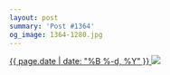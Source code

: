 ```yaml
---
layout: post
summary: 'Post #1364'
og_image: 1364-1280.jpg
---
```


<p>
 <time>
  <a href="/1364">
   {{ page.date | date: "%B %-d, %Y" }}
  </a>
 </time>
 <a href="/1364">
  <img sizes="(min-width: 700px) 50vw, calc(100vw - 2rem)" src="{{ site.assets_url }}/1364-640.jpg" srcset="{{ site.assets_url }}/1364-320.jpg 320w, {{ site.assets_url }}/1364-640.jpg 640w, {{ site.assets_url }}/1364-960.jpg 960w, {{ site.assets_url }}/1364-1280.jpg 1280w"/>
 </a>
</p>
